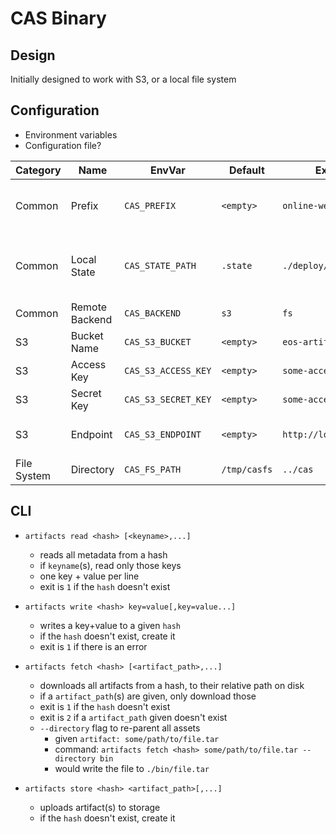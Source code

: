 # CAS Binary

## Design

Initially designed to work with S3, or a local file system

## Configuration

- Environment variables
- Configuration file?

| Category    | Name            | EnvVar              | Default       | Example                 | Description                                   |
|-------------|-----------------|---------------------|---------------|-------------------------|-----------------------------------------------|
| Common      | Prefix          | `CAS_PREFIX`        | `<empty>`     | `online-web/router`     | A prefix to use in remote state; for segmenting different apps in the same bucket. |
| Common      | Local State     | `CAS_STATE_PATH`    | `.state`      | `./deploy/.state`       | The path to where local copies of state are kept. Used to prevent re-fetching the same artifacts repeatedly. |
| Common      | Remote Backend  | `CAS_BACKEND`       | `s3`          | `fs`                    | The backend to use for remote state storage |
| S3          | Bucket Name     | `CAS_S3_BUCKET`     | `<empty>`     | `eos-artifacts`         | The S3 Bucket to store state in. |
| S3          | Access Key      | `CAS_S3_ACCESS_KEY` | `<empty>`     | `some-access-key`       | S3 Bucket access key (`AWS_ACCESS_KEY`) |
| S3          | Secret Key      | `CAS_S3_SECRET_KEY` | `<empty>`     | `some-access-key`       | S3 Bucket secret key (`AWS_SECRET_ACCESS_KEY`) |
| S3          | Endpoint        | `CAS_S3_ENDPOINT`   | `<empty>`     | `http://localhost:9001` |The S3 endpoint, useful for local testing with Minio. |
| File System | Directory       | `CAS_FS_PATH`       | `/tmp/casfs`  | `../cas`                | A directory to use as a remote state store. |

## CLI

- `artifacts read <hash> [<keyname>,...]`
  - reads all metadata from a hash
  - if `keyname`(s), read only those keys
  - one key + value per line
  - exit is `1` if the `hash` doesn't exist

- `artifacts write <hash> key=value[,key=value...]`
  - writes a key+value to a given `hash`
  - if the `hash` doesn't exist, create it
  - exit is `1` if there is an error

- `artifacts fetch <hash> [<artifact_path>,...]`
  - downloads all artifacts from a hash, to their relative path on disk
  - if a `artifact_path`(s) are given, only download those
  - exit is `1` if the `hash` doesn't exist
  - exit is `2` if a `artifact_path` given doesn't exist
  - `--directory` flag to re-parent all assets
    - given `artifact: some/path/to/file.tar`
    - command: `artifacts fetch <hash> some/path/to/file.tar --directory bin`
    - would write the file to `./bin/file.tar`

- `artifacts store <hash> <artifact_path>[,...]`
  - uploads artifact(s) to storage
  - if the `hash` doesn't exist, create it

